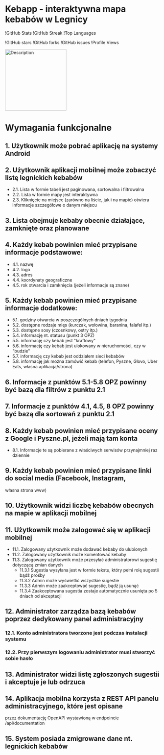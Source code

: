 # Kebapp - interaktywna mapa kebabów w Legnicy

!GitHub Stats
!GitHub Streak
!Top Languages

!GitHub stars
!GitHub forks
!GitHub issues
!Profile Views

<img src="https://i.imgur.com/e6Aom8n.jpeg" alt="Description" width="200"/>

# Wymagania funkcjonalne
## 1. Użytkownik może pobrać aplikację na systemy Android
## 2. Użytkownik aplikacji mobilnej może zobaczyć listę legnickich kebabów
- 2.1. Lista w formie tabeli jest paginowana, sortowalna i filtrowalna
- 2.2. Lista w formie mapy jest interaktywna
- 2.3. Kliknięcie na miejsce (zarówno na liście, jak i na mapie) otwiera informacje
szczegółowe o danym miejscu

## 3. Lista obejmuje kebaby obecnie działające, zamknięte oraz planowane
## 4. Każdy kebab powinien mieć przypisane informacje podstawowe:
- 4.1. nazwę
- 4.2. logo
- 4.3. adres
- 4.4. koordynaty geograficzne
- 4.5. rok otwarcia i zamknięcia (jeżeli informacje są znane)
## 5. Każdy kebab powinien mieć przypisane informacje dodatkowe:
- 5.1. godziny otwarcia w poszczególnych dniach tygodnia
- 5.2. dostępne rodzaje mięs (kurczak, wołowina, baranina, falafel itp.)
- 5.3. dostępne sosy (czosnkowy, ostry itp.)
- 5.4. informację nt. statusu (punkt 3 OPZ)
- 5.5. informację czy kebab jest "kraftowy"
- 5.6. informację czy kebab jest ulokowany w nieruchomości, czy w "budzie"
- 5.7. informację czy kebab jest oddziałem sieci kebabów
- 5.8. informację jak można zamówić kebab (telefon, Pyszne, Glovo, Uber Eats,
własna aplikacja/strona)

## 6. Informacje z punktów 5.1-5.8 OPZ powinny być bazą dla filtrów z punktu 2.1
## 7. Informacje z punktów 4.1, 4.5, 8 OPZ powinny być bazą dla sortowań z punktu 2.1
## 8. Każdy kebab powinien mieć przypisane oceny z Google i Pyszne.pl, jeżeli mają tam konta
- 8.1. Informacje te są pobierane z właściwych serwisów przynajmniej raz dziennie
## 9. Każdy kebab powinien mieć przypisane linki do social media (Facebook, Instagram,
własna strona www)
## 10. Użytkownik widzi liczbę kebabów obecnych na mapie w aplikacji mobilnej
## 11. Użytkownik może zalogować się w aplikacji mobilnej
- 11.1. Zalogowany użytkownik może dodawać kebaby do ulubionych
- 11.2. Zalogowany użytkownik może komentować kebaby
- 11.3. Zalogowany użytkownik może przesyłać administratorowi sugestię dotyczącą zmian danych
    - 11.3.1 Sugestia wysyłana jest w formie tekstu, który pełni rolę sugestii bądź prośby
    - 11.3.2 Admin może wyświetlić wszystkie sugestie
    - 11.3.3 Admin może zaakceptować sugestię, bądź ją usunąć
    - 11.3.4 Zaakceptowana sugestia zostaje automatycznie usunięta po 5 dniach od akceptacji
## 12. Administrator zarządza bazą kebabów poprzez dedykowany panel administracyjny
### 12.1. Konto administratora tworzone jest podczas instalacji systemu
### 12.2. Przy pierwszym logowaniu administrator musi stworzyć sobie hasło
## 13. Administrator widzi listę zgłoszonych sugestii i akceptuje je lub odrzuca
## 14. Aplikacja mobilna korzysta z REST API panelu administracyjnego, które jest opisane
przez dokumentację OpenAPI wystawioną w endpoincie /api/documentation
## 15. System posiada zmigrowane dane nt. legnickich kebabów
